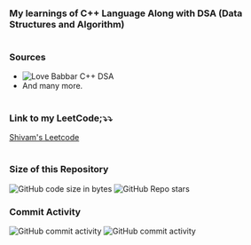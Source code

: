 ### My learnings of C++ Language Along with DSA (Data Structures and Algorithm)

#

### Sources
- ![Love Babbar C++ DSA](https://img.youtube.com/vi/WQoB2z67hvY/maxresdefault.jpg)
- And many more.

#


### Link to my LeetCode;⤵️⤵️
[Shivam's Leetcode](https://leetcode.com/u/shivamm-verma/)

#

### Size of this Repository

![GitHub code size in bytes](https://img.shields.io/github/languages/code-size/shivamm-verma/learn-cpp)
![GitHub Repo stars](https://img.shields.io/github/stars/shivamm-verma/learn-react)

### Commit Activity
![GitHub commit activity](https://img.shields.io/github/commit-activity/w/shivamm-verma/learn-cpp)
![GitHub commit activity](https://img.shields.io/github/commit-activity/m/shivamm-verma/learn-cpp)






<!-- Size of this Repository -->
<!-- CODE HERE -->